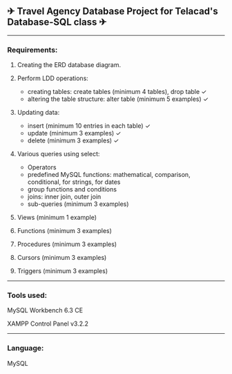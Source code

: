 
## ✈ Travel Agency Database Project for Telacad's Database-SQL class ✈

-----------------------------------------------------
### Requirements:
1. Creating the ERD database diagram.

2. Perform LDD operations:
	* creating tables: create tables (minimum 4 tables), drop table		✓
	* altering the table structure: alter table (minimum 5 examples)	✓

3. Updating data:
	* insert (minimum 10 entries in each table)				✓
	* update (minimum 3 examples)						✓
	* delete (minimum 3 examples)						✓

4. Various queries using select:
	* Operators
	* predefined MySQL functions: mathematical, comparison, conditional, for strings, for dates
	* group functions and conditions
	* joins: inner join, outer join
	* sub-queries (minimum 3 examples)

5. Views (minimum 1 example)

6. Functions (minimum 3 examples)

7. Procedures (minimum 3 examples)

8. Cursors (minimum 3 examples)

9. Triggers (minimum 3 examples)


-----------------------------------------------------

### Tools used:
MySQL Workbench 6.3 CE

XAMPP Control Panel v3.2.2

-----------------------------------------------------
### Language:
MySQL
